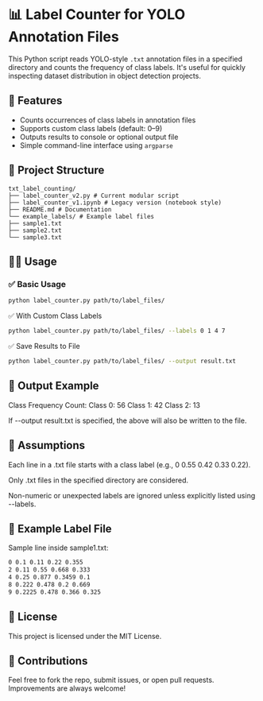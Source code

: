# 📊 Label Counter for YOLO Annotation Files

This Python script reads YOLO-style `.txt` annotation files in a specified directory and counts the frequency of class labels. It's useful for quickly inspecting dataset distribution in object detection projects.

## 🚀 Features

- Counts occurrences of class labels in annotation files
- Supports custom class labels (default: 0–9)
- Outputs results to console or optional output file
- Simple command-line interface using `argparse`

## 📁 Project Structure
```
txt_label_counting/
├── label_counter_v2.py # Current modular script
├── label_counter_v1.ipynb # Legacy version (notebook style)
├── README.md # Documentation
└── example_labels/ # Example label files 
├── sample1.txt
├── sample2.txt
└── sample3.txt
```

## 🧑‍💻 Usage

### ✅ Basic Usage

```bash
python label_counter.py path/to/label_files/
```

✅ With Custom Class Labels
```bash
python label_counter.py path/to/label_files/ --labels 0 1 4 7
```

✅ Save Results to File
```bash
python label_counter.py path/to/label_files/ --output result.txt
```

## 📌 Output Example
Class Frequency Count:
Class 0: 56
Class 1: 42
Class 2: 13

If --output result.txt is specified, the above will also be written to the file.

## 📝 Assumptions
Each line in a .txt file starts with a class label (e.g., 0 0.55 0.42 0.33 0.22).

Only .txt files in the specified directory are considered.

Non-numeric or unexpected labels are ignored unless explicitly listed using --labels.

## 🧪 Example Label File
Sample line inside sample1.txt:
```txt
0 0.1 0.11 0.22 0.355
2 0.11 0.55 0.668 0.333
4 0.25 0.877 0.3459 0.1
8 0.222 0.478 0.2 0.669
9 0.2225 0.478 0.366 0.325
```

## 📜 License
This project is licensed under the MIT License.

## 🤝 Contributions
Feel free to fork the repo, submit issues, or open pull requests. Improvements are always welcome!
